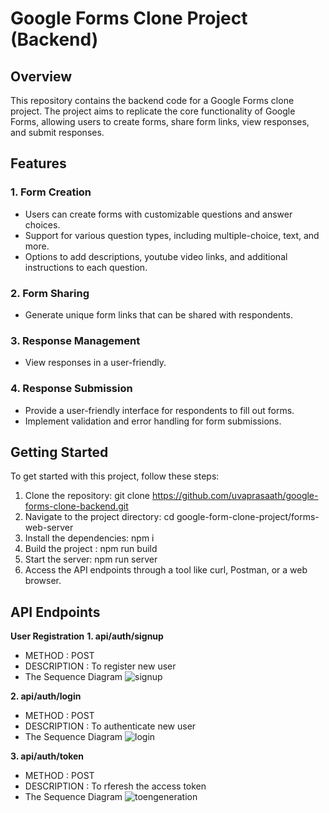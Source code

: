 # Google Forms Clone Project (Backend)

## Overview

This repository contains the backend code for a Google Forms clone project. The project aims to replicate the core functionality of Google Forms, allowing users to create forms, share form links, view responses, and submit responses.

## Features

### 1. Form Creation

- Users can create forms with customizable questions and answer choices.
- Support for various question types, including multiple-choice, text, and more.
- Options to add descriptions, youtube video links, and additional instructions to each question.

### 2. Form Sharing

- Generate unique form links that can be shared with respondents.

### 3. Response Management

- View responses in a user-friendly.

### 4. Response Submission

- Provide a user-friendly interface for respondents to fill out forms.
- Implement validation and error handling for form submissions.

## Getting Started

To get started with this project, follow these steps:

   1. Clone the repository: git clone https://github.com/uvaprasaath/google-forms-clone-backend.git
   2. Navigate to the project directory: cd google-form-clone-project/forms-web-server
   3. Install the dependencies: npm i
   4. Build the project : npm run build
   5. Start the server: npm run server
   6. Access the API endpoints through a tool like curl, Postman, or a web browser.
## API Endpoints

**User Registration**
**1. api/auth/signup**
   * METHOD : POST
   * DESCRIPTION : To register new user
   * The Sequence Diagram
     ![signup](https://github.com/uvaprasaath/google-form-clone-project/assets/143567664/6c763bd3-c529-4565-af9f-532f17e8b0dd)

**2. api/auth/login**
   * METHOD : POST
   * DESCRIPTION : To authenticate new user
   * The Sequence Diagram
     ![login](https://github.com/uvaprasaath/google-form-clone-project/assets/143567664/55cdd303-465d-4796-8b05-af220ff7a8ac)

**3. api/auth/token**
   * METHOD : POST
   * DESCRIPTION : To rferesh the access token
   * The Sequence Diagram
     ![toengeneration](https://github.com/uvaprasaath/google-form-clone-project/assets/143567664/505f01c5-2b6b-40ff-8aa9-649357a40bd3)


      
